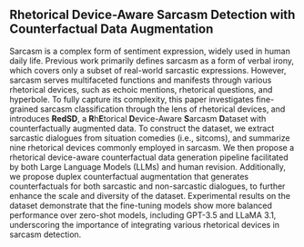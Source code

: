 ## Rhetorical Device-Aware Sarcasm Detection with Counterfactual Data Augmentation
Sarcasm is a complex form of sentiment expression, widely used in human daily life. Previous work primarily defines sarcasm as a form of verbal irony, which covers only a subset of real-world sarcastic expressions. However, sarcasm serves multifaceted functions and manifests through various rhetorical devices, such as echoic mentions, rhetorical questions, and hyperbole. To fully capture its complexity, this paper investigates fine-grained sarcasm classification through the lens of rhetorical devices, and introduces **RedSD**, a **R**h**E**torical **D**evice-Aware **S**arcasm **D**ataset with counterfactually augmented data.
To construct the dataset, we extract sarcastic dialogues from situation comedies (i.e., sitcoms), and summarize nine rhetorical devices commonly employed in sarcasm. We then propose a rhetorical device-aware counterfactual data generation pipeline facilitated by both Large Language Models (LLMs) and human revision. Additionally, we propose duplex counterfactual augmentation that generates counterfactuals for both sarcastic and non-sarcastic dialogues, to further enhance the scale and diversity of the dataset.
Experimental results on the dataset demonstrate that the fine-tuning models show more balanced performance over zero-shot models, including GPT-3.5 and LLaMA 3.1, underscoring the importance of integrating various rhetorical devices in sarcasm detection.

